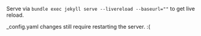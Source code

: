 Serve via
`bundle exec jekyll serve --livereload --baseurl=""`
to get live reload.

_config.yaml changes still require restarting the server. :(